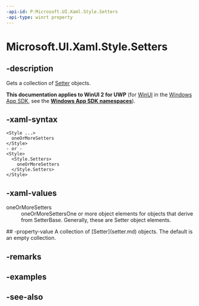 ```yaml
---
-api-id: P:Microsoft.UI.Xaml.Style.Setters
-api-type: winrt property
---
```


<!-- Property syntax
public Windows.UI.Xaml.SetterBaseCollection Setters { get; }
-->

# Microsoft.UI.Xaml.Style.Setters

## -description
Gets a collection of [Setter](setter.md) objects.

**This documentation applies to WinUI 2 for UWP** (for [WinUI](/windows/apps/winui/winui3/) in the [Windows App SDK](/windows/apps/windows-app-sdk/), see the **[Windows App SDK namespaces](/windows/windows-app-sdk/api/winrt/)**).

## -xaml-syntax
```xaml
<Style ...>
  oneOrMoreSetters
</Style>
- or -
<Style>
  <Style.Setters>
    oneOrMoreSetters
  </Style.Setters>
</Style>
```


## -xaml-values
<dl><dt>oneOrMoreSetters</dt><dd>oneOrMoreSettersOne or more object elements for objects that derive from SetterBase. Generally, these are Setter object elements.</dd>
</dl>
## -property-value
A collection of [Setter](setter.md) objects. The default is an empty collection.

## -remarks

## -examples

## -see-also
